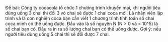 Đề bài:
Công ty cocacola tổ chức 1 chương trình khuyến mại, khi người tiêu dùng uống 3 chai thì đổi 3 vỏ chai sẽ được 1 chai coca mới. Là nhân viên lập trình và là con nghiện coca bạn cần viết 1 chương trình tính toán số chai coca mình có thể uống được. Đầu vào là số nguyên N (N > 0 và < 10^5) là số chai bạn có, Đầu ra in ra số lượng chai bạn có thể uống được.
Gợi ý: nếu người tiêu dùng uống 5 chai thì sẽ đổi được 7 chai.
